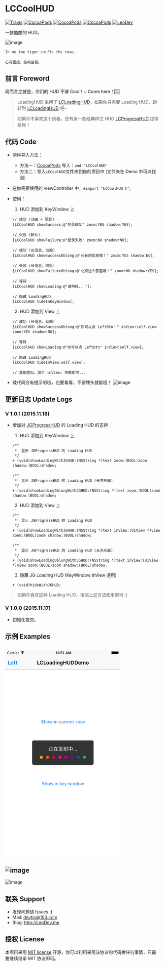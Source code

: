 # LCCoolHUD

[![Travis](https://img.shields.io/travis/LeoiOS/LCCoolHUD.svg?style=flat)](https://travis-ci.org/LeoiOS/LCCoolHUD)
[![CocoaPods](https://img.shields.io/cocoapods/v/LCCoolHUD.svg)](http://cocoadocs.org/docsets/LCCoolHUD)
[![CocoaPods](https://img.shields.io/cocoapods/l/LCCoolHUD.svg)](https://raw.githubusercontent.com/LeoiOS/LCCoolHUD/master/LICENSE)
[![CocoaPods](https://img.shields.io/cocoapods/p/LCCoolHUD.svg)](http://cocoadocs.org/docsets/LCCoolHUD)
[![LeoDev](https://img.shields.io/badge/blog-LeoDev.me-brightgreen.svg)](http://leodev.me)

一款酷酷的 HUD。

![image](https://raw.githubusercontent.com/LeoiOS/LCCoolHUD/master/LCCoolHUDDemo.gif)

````
In me the tiger sniffs the rose.

心有猛虎，细嗅蔷薇。
````


## 前言 Foreword

简而言之就是，你们的 HUD 不够 Cool！~ Come here！🆒


> LoadingHUD 采用了 [LCLoadingHUD](https://github.com/LeoiOS/LCLoadingHUD)，如果你只需要 Loading HUD，跳转到 [LCLoadingHUD](https://github.com/LeoiOS/LCLoadingHUD) 吧~
> 
> 如果你不喜欢这个风格，还有另一款经典样式 HUD [LCProgressHUD](https://github.com/LeoiOS/LCProgressHUD) 提供给你！



## 代码 Code

* 两种导入方法：
  - 方法一：[CocoaPods](https://cocoapods.org/) 导入：`pod 'LCCoolHUD'`
  - 方法二：导入`LCCoolHUD`文件夹到你的项目中 (文件夹在 Demo 中可以找到)
* 在你需要使用的 viewController 中，`#import "LCCoolHUD.h"`;
* 使用：
  1. HUD 添加到 KeyWindow 上
  
    ````objc
    // 成功 (动画 + 阴影)
    [LCCoolHUD showSuccess:@"登录成功" zoom:YES shadow:YES];
    
    // 失败 (默认)
    [LCCoolHUD showFailure:@"登录失败" zoom:NO shadow:NO];
    
    // 成功 (长信息、动画)
    [LCCoolHUD showSuccessOblong:@"长长的信息哦！" zoom:YES shadow:NO];
    
    // 失败 (长信息、阴影)
    [LCCoolHUD showFailureOblong:@"北京这个雾霾啊！" zoom:NO shadow:YES];
    
    // 等待
    [LCCoolHUD showLoading:@"请稍候..."];
    
    // 隐藏 LoadingHUD
    [LCCoolHUD hideInKeyWindow];
    ````

  2. HUD 添加到 View 上
  
    ````objc
    // 成功 (长信息、动画)
    [LCCoolHUD showSuccessOblong:@"你可以点 LeftBtn！" inView:self.view zoom:YES shadow:NO];
    
    // 等待
    [LCCoolHUD showLoading:@"你可以点 LeftBtn" inView:self.view];
    
    // 隐藏 LoadingHUD
    [LCCoolHUD hideInView:self.view];
    
    // 其他类似，加个 inView: 参数即可...
    ````

* 敲代码会有提示的哦，也要看看，不要埋头就敲哦！
![image](https://raw.githubusercontent.com/LeoiOS/LCCoolHUD/master/tip.png)



## 更新日志 Update Logs

### V 1.0.1 (2015.11.18)

* 增加对 [JGProgressHUD](https://github.com/JonasGessner/JGProgressHUD) 的 Loading HUD 的支持：
    
  1. HUD 添加到 KeyWindow 上
    ````objc
    /**
     *  显示 JGProgressHUD 的 Loading HUD
     */
    + (void)showLoadingWithJGHUD:(NSString *)text zoom:(BOOL)zoom shadow:(BOOL)shadow;
    
    /**
     *  显示 JGProgressHUD 的 Loading HUD (长方形底)
     */
    + (void)showLoadingOblongWithJGHUD:(NSString *)text zoom:(BOOL)zoom shadow:(BOOL)shadow;
    ````

  2. HUD 添加到 View 上
    ````objc
    /**
     *  显示 JGProgressHUD 的 Loading HUD
     */
    + (void)showLoadingWithJGHUD:(NSString *)text inView:(UIView *)view zoom:(BOOL)zoom shadow:(BOOL)shadow;
    
    /**
     *  显示 JGProgressHUD 的 Loading HUD (长方形底)
     */
    + (void)showLoadingOblongWithJGHUD:(NSString *)text inView:(UIView *)view zoom:(BOOL)zoom shadow:(BOOL)shadow;
    ````
    
  3. 隐藏 JG Loading HUD (KeyWindow InView 通用)
    ````objc
    + (void)hideWithJGHUD;
    ````

> 如果你喜欢这种 Loading HUD，按照上述方法使用即可 :)



### V 1.0.0 (2015.11.17)

* 初始化提交。



## 示例 Examples

![image](https://raw.githubusercontent.com/LeoiOS/LCLoadingHUD/master/LCLoadingHUDDemo.png)
---
![image](https://raw.githubusercontent.com/LeoiOS/LCCoolHUD/master/demo1.png)
---
![image](https://raw.githubusercontent.com/LeoiOS/LCCoolHUD/master/demo2.png)



## 联系 Support

* 发现问题请 Issues :)
* Mail: devtip@163.com
* Blog: http://LeoDev.me



## 授权 License

本项目采用 [MIT license](http://opensource.org/licenses/MIT) 开源，你可以利用采用该协议的代码做任何事情，只需要继续继承 MIT 协议即可。
